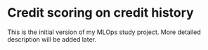 # Credit scoring on credit history

This is the initial version of my MLOps study project. More detailed description will be added later.